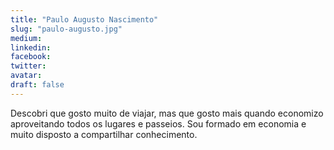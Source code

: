 ```yaml
---
title: "Paulo Augusto Nascimento"
slug: "paulo-augusto.jpg"
medium:
linkedin:
facebook:
twitter:
avatar:
draft: false
---
```


Descobri que gosto muito de viajar, mas que gosto mais quando economizo aproveitando todos os lugares e passeios. Sou formado em economia e muito disposto a compartilhar conhecimento.
